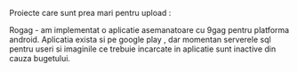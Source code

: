Proiecte care sunt prea mari pentru upload :

Rogag - am implementat o aplicatie asemanatoare cu 9gag pentru platforma android. Aplicatia exista si pe google play , dar momentan serverele sql pentru useri si imaginile ce trebuie incarcate in aplicatie sunt inactive din cauza bugetului.
